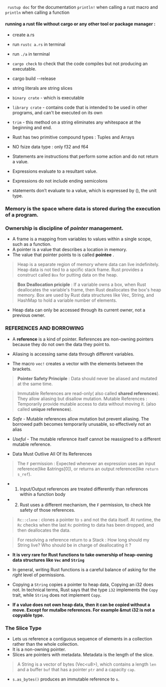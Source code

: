 ` rustup doc` for the documentation
`println!` when calling a rust macro and `println` when calling a function

#### running a rust file without cargo or any other tool or package manager :

- create a.rs
- run `rustc a.rs` in terminal
- run `./a` in terminal

- `cargo check` to check that the code compiles but not producing an executable.

- cargo build --release

- string literals are string slices
- `binary crate` - which is executable
- `library crate` - contains code that is intended to be used in other programs, and can't be executed on its own
- `trim` - this method on a string eliminates any whitespace at the beginning and end.
- Rust has two primitive compound types : Tuples and Arrays
- NO fsize data type : only f32 and f64
- Statements are instructions that perform some action and do not return a value.
- Expressions evaluate to a resultant value.
- Expressions do not include ending semicolons
- statements don’t evaluate to a value, which is expressed by (), the unit type.

### Memory is the space where data is stored during the execution of a program.

### Ownership is discipline of _pointer_ management.

- A frame is a mapping from variables to values within a single scope, such as a function.
- A pointer is a value that describes a location in memory.
- The value that pointer points to is called **pointee** .

> Heap is a separate region of memory where data can live indefinitely. Heap data is not tied to a spcific stack frame. Rust provides a construct called `Box` for putting data on the heap.

> **Box Deallocation priciple** : If a variable owns a box, when Rust deallocates the variable's frame, then Rust deallocates the box's heap memory.
> Box are used by Rust data structures like Vec, String, and HashMap to hold a variable number of elements.

- Heap data can only be accessed through its current owner, not a previous owner.

### REFERENCES AND BORROWING

- A **reference** is a kind of pointer. References are non-owning pointers because they do not own the data they point to.

- Aliasing is accessing same data through different variables.
- The macro `vec!` creates a vector with the elements between the brackets.

> **Pointer Safety Principle** : Data should never be aliased and mutated at the same time.

> Immutable References are read-only( also called **shared references**). They allow aliasing but disallow mutation.
> Mutable References : Temporarily provide mutable access to data without moving it. (also called **unique references**).

- _Safe_ - Mutable references allow mutation but prevent aliasing. The borrowed path becomes temporarily unusable, so effectively not an alias
- _Useful_ - The mutable reference itself cannot be reassigned to a different mutable reference.

- Data Must Outlive All Of Its References

> The `F` permission : Expected whenever an expression uses an input reference(like &strings[0]), or returns an output reference(like `return s_ref`).

- 1. Input/Output references are treated differently than references within a function body
- 2. Rust uses a different mechanism, the `F` permission, to check hte safety of those references.

> `Rc::clone` : clones a pointer to `s` and not the data itself. At runtime, the `Rc` checks when the last `Rc` pointing to data has been dropped, and then deallocates the data.

> For resolving a reference return to a Stack : How long should my String live? Who should be in charge of deallocating it ?

- **It is very rare for Rust functions to take ownership of heap-owning data structures like `Vec` and `String`**

- In general, writing Rust functions is a careful balance of asking for the _right_ level of permissions.

- Copying a `String` copies a pointer to heap data, Copying an i32 does not. In technical terms, Rust says that the type `i32` implements the `Copy` trait, while `String` does not implement `Copy`.

- **If a value does not own heap data, then it can be copied without a move. Except for mutalbe references. For example &mut i32 is not a copyable type.**

### The Slice Type
- Lets us reference a contiguous sequence of elements in a collection rather than the whole collection.
- It is a non-owning pointer.
- Slices are pointers with metadata. Metadata is the length of the slice.

> A String is a vector of bytes (Vec\<u8>\), which contains a length `len` and a buffer `buf` that has a pointer `ptr` and a capacity `cap`.

- `s.as_bytes()` produces an immutable reference to `s`.
